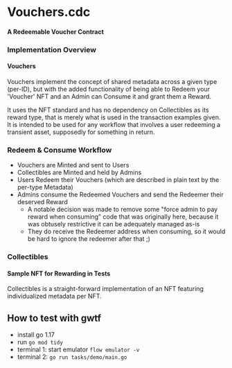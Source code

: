 # Vouchers.cdc
#### A Redeemable Voucher Contract

### Implementation Overview
#### Vouchers
Vouchers implement the concept of shared metadata across a given type (per-ID), but with the added functionality of being able to Redeem your 'Voucher' NFT and an Admin can Consume it and grant them a Reward.

It uses the NFT standard and has no dependency on Collectibles as its reward type, that is merely what is used in the transaction examples given. 
It is intended to be used for any workflow that involves a user redeeming a transient asset, supposedly for something in return.

### Redeem & Consume Workflow
- Vouchers are Minted and sent to Users
- Collectibles are Minted and held by Admins
- Users Redeem their Vouchers (which are described in plain text by the per-type Metadata)
- Admins consume the Redeemed Vouchers and send the Redeemer their deserved Reward
  - A notable decision was made to remove some "force admin to pay reward when consuming" code that was originally here, because it was obtusely restrictive it can be adequately managed as-is
  - They do receive the Redeemer address when consuming, so it would be hard to ignore
  the redeemer after that ;)

### Collectibles
#### Sample NFT for Rewarding in Tests
Collectibles is a straight-forward implementation of an NFT featuring individualized metadata per NFT.


## How to test with gwtf
 - install go 1.17
 - run `go mod tidy`
 - terminal 1: start emulator `flow emulator -v`
 - terminal 2: `go run tasks/demo/main.go`
